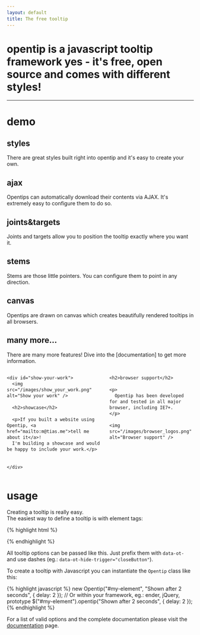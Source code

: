 ```yaml
---
layout: default
title: The free tooltip
---
```


<h1 id="intro" markdown="1">
  opentip is a javascript tooltip framework  
  yes - it's free, open source and comes with different styles!
</h1>

* * *

demo
====

<div id="demo-boxes">
  <div class="styles box">
    <h2>styles</h2>
    <p>
      There are great styles built right into opentip and it's easy to create
      your own.
    </p>
  </div>

  <!--
  <div class="effects box">
    <h2>effects</h2>
    <p>
      Out of the box, opentips have nice fade in and fade out effects, but it's
      very easy to adapt the effects to your needs.
    </p>
  </div>
  -->
  <div class="ajax box">
    <h2>ajax</h2>
    <p>
      Opentips can automatically download their contents via AJAX. It's
      extremely easy to configure them to do so.
    </p>
  </div>
  <div class="joints-and-targets box">
    <h2>joints&amp;targets</h2>
    <p>
      Joints and targets allow you to position the tooltip exactly where you
      want it.
    </p>
  </div>
  <div class="stems box">
    <h2>stems</h2>
    <p>
      Stems are those little pointers. You can configure them to point in any
      direction.
    </p>
  </div>
  <div class="canvas box">
    <h2>canvas</h2>
    <p>
      Opentips are drawn on canvas which creates beautifully rendered tooltips
      in all browsers.
    </p>
  </div>
  <div class="more box">
    <h2>many more...</h2>
    <p markdown="1">
      There are many more features! Dive into the [documentation] to get more information.
    </p>
  </div>
</div>


<div class="columns">
  <div class="left">

    <div id="show-your-work">
      <img src="/images/show_your_work.png" alt="Show your work" />

      <h2>showcase</h2>
      
      <p>If you built a website using Opentip, <a href="mailto:m@tias.me">tell me about it</a>!
      I'm building a showcase and would be happy to include your work.</p>
      

    </div>
  </div>

  <div class="right">

    <h2>browser support</h2>

    <p>
      Opentip has been developed for and tested in all major browser, including IE7+.
    </p>

    <img src="/images/browser_logos.png" alt="Browser support" />

  </div>
</div>




usage
=====

Creating a tooltip is really easy.  
The easiest way to define a tooltip is with element tags:

{% highlight html %}
<div data-ot="Shown after 2 seconds" data-ot-delay="2"></div>
{% endhighlight %}

All tooltip options can be passed like this. Just prefix them with `data-ot-`
and use dashes (eg.: `data-ot-hide-trigger="closeButton"`).


To create a tooltip with Javascript you can instantiate the `Opentip`
class like this:

{% highlight javascript %}
new Opentip("#my-element", "Shown after 2 seconds", { delay: 2 });
// Or within your framework, eg.: ender, jQuery, prototype
$("#my-element").opentip("Shown after 2 seconds", { delay: 2 });
{% endhighlight %}



For a list of valid options and the complete documentation please visit the
[documentation] page.


[documentation]: /documentation.html

